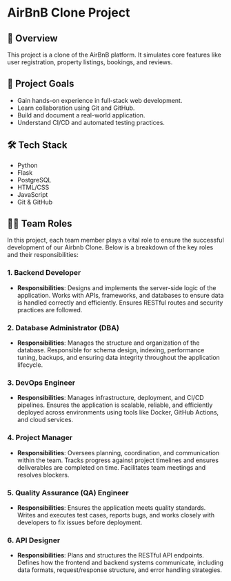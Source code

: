 # AirBnB Clone Project

## 🧠 Overview
This project is a clone of the AirBnB platform. It simulates core features like user registration, property listings, bookings, and reviews.

## 🎯 Project Goals
- Gain hands-on experience in full-stack web development.
- Learn collaboration using Git and GitHub.
- Build and document a real-world application.
- Understand CI/CD and automated testing practices.

## 🛠 Tech Stack
- Python
- Flask
- PostgreSQL
- HTML/CSS
- JavaScript
- Git & GitHub


## 🧑‍💻 Team Roles

In this project, each team member plays a vital role to ensure the successful development of our Airbnb Clone. Below is a breakdown of the key roles and their responsibilities:

### 1. Backend Developer
- **Responsibilities**: Designs and implements the server-side logic of the application. Works with APIs, frameworks, and databases to ensure data is handled correctly and efficiently. Ensures RESTful routes and security practices are followed.

### 2. Database Administrator (DBA)
- **Responsibilities**: Manages the structure and organization of the database. Responsible for schema design, indexing, performance tuning, backups, and ensuring data integrity throughout the application lifecycle.

### 3. DevOps Engineer
- **Responsibilities**: Manages infrastructure, deployment, and CI/CD pipelines. Ensures the application is scalable, reliable, and efficiently deployed across environments using tools like Docker, GitHub Actions, and cloud services.

### 4. Project Manager
- **Responsibilities**: Oversees planning, coordination, and communication within the team. Tracks progress against project timelines and ensures deliverables are completed on time. Facilitates team meetings and resolves blockers.

### 5. Quality Assurance (QA) Engineer
- **Responsibilities**: Ensures the application meets quality standards. Writes and executes test cases, reports bugs, and works closely with developers to fix issues before deployment.

### 6. API Designer
- **Responsibilities**: Plans and structures the RESTful API endpoints. Defines how the frontend and backend systems communicate, including data formats, request/response structure, and error handling strategies.
